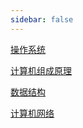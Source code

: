 ```yaml
---
sidebar: false
---
```



[操作系统](./operating-system)

[计算机组成原理](./computer-composition)

[数据结构](./data-structure)

[计算机网络](./computer-network)